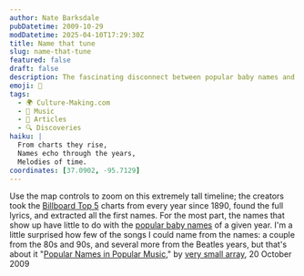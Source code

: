 ```yaml
---
author: Nate Barksdale
pubDatetime: 2009-10-29
modDatetime: 2025-04-10T17:29:30Z
title: Name that tune
slug: name-that-tune
featured: false
draft: false
description: The fascinating disconnect between popular baby names and the names featured in Billboard Top 5 songs over the decades.
emoji: 🎤
tags:
  - 🌍 Culture-Making.com
  - 🎵 Music
  - 📖 Articles
  - 🔍 Discoveries
haiku: |
  From charts they rise,  
  Names echo through the years,  
  Melodies of time.
coordinates: [37.0902, -95.7129]
---
```


Use the map controls to zoom on this extremely tall timeline; the creators took the [Billboard Top 5](http://waxy.org/2008/05/the_whitburn_project/) charts from every year since 1890, found the full lyrics, and extracted all the first names. For the most part, the names that show up have little to do with the [popular baby names](http://www.ssa.gov/OACT/babynames/) of a given year. I'm a little surprised how few of the songs I could name from the names: a couple from the 80s and 90s, and several more from the Beatles years, but that's about it
"[Popular Names in Popular Music](http://www.verysmallarray.com/?p=901)," by [very small array](http://www.verysmallarray.com/?p=901), 20 October 2009
